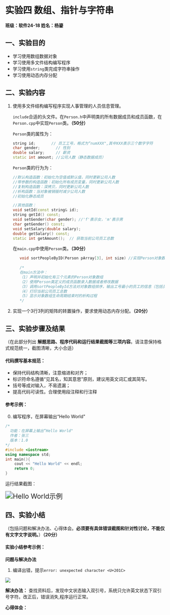 # 实验四 数组、指针与字符串

__班级：软件24-18  姓名：杨鎏__

## 一、实验目的

* 学习使用数组数据对象
* 学习使用多文件结构编写程序
* 学习使用`string`类完成字符串操作
* 学习使用动态内存分配

## 二、实验内容

1. 使用多文件结构编写程序实现人事管理的人员信息管理。

   `include`合适的头文件。在`Person.h`中声明类的所有数据成员和成员函数，在`Person.cpp`中实现`Person`类。__（50分）__

   `Person`类的属性为：

   ```cpp
   string id;       // 员工工号，格式为“numXXX",其中XXX表示三个数字字符
   char gender;       // 性别
   double salary;     // 薪资
   static int amount; //公司人数（静态数据成员）
   ```

   `Person`类的行为为：

   ```cpp
   //默认构造函数：初始化为空值或默认值，同时更新公司人数
   //带参数的构造函数：初始化所有成员变量，同时更新公司人数
   //复制构造函数：深拷贝，同时更新公司人数
   //析构函数：当对象被销毁时减少公司人数 
   //初始化静态成员
   
   //其他函数：
   void setId(const string& id); 
   string getId() const;
   void setGender(char gender); //'f'表示女，'m'表示男
   char getGender() const;
   void setSalary(double salary);
   double getSalary() const;
   static int getAmount();  // 获取当前公司员工总数
   ```
   
   在`main.cpp`中使用`Person`类。__（30分）__
   
   ```cpp
      void sortPeopleByID(Person pArray[3], int size) //实现Person对象数组的简单排序，按字典序从小到大，要求使用string类的比较功能
          
      /*
      在main方法中：
      （1）声明并初始化有三个元素的Person对象数组
      （2）使用Person类定义的成员函数录入数据或者修改数据
      （3）调用sortPeopleById方法对对象数组排序，输出工号最小的员工的信息（包括员工工号，性别，薪资）
      （4）打印当前公司员工总数
      （5）显示对象数组生命周期结束时的析构过程
      */
   ```

2. 实现一个3行3列的矩阵的转置操作，要求使用动态内存分配。__（20分）__

## 三、实验步骤及结果

（在此部分列出 __解题思路、程序代码和运行结果截图等三项内容__。请注意保持格式规范统一，截图清晰，大小合适）

#### 代码撰写基本规范：

* 保持代码结构清晰，注意缩进和对齐；
* 标识符命名遵循“见其名，知其意思”原则，建议用英文词汇或其简写。
* 括号等成对输入，不易遗漏；
* 提高代码可读性。合理使用段注释和行注释

#### 参考示例：

0. 编写程序，在屏幕输出“Hello World"

```cpp
/*
  功能：在屏幕上输出“Hello World"
  作者：张三
  版本：1.0
*/
#include <iostream>
using namespace std;
int main(){
    cout << "Hello World" << endl;
    return 0;
}
```

运行结果截图：

<img src="https://gitee.com/yannyyy/object-oriented-programming/raw/master/imgs/helloworld.png" alt="Hello World示例" style="zoom:150%;" />



## 四、实验小结

（包括问题和解决办法、心得体会。__必须要有具体错误截图和针对性讨论，不能仅有文字文字说明。__）__（20分）__

#### 实验小结参考示例：

__问题与解决办法__

1. 编译出错，提示`error: unexpected character <U+201C>`

![](https://gitee.com/yannyyy/object-oriented-programming/raw/master/imgs/error.png)

__解决办法：__ 查找资料后，发现中文状态输入双引号，系统只允许英文状态下双引号字符。改正后，错误消失,程序运行正常。

__心得体会：__

